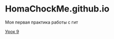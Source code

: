 # HomaChockMe.github.io
Моя первая практика работы с гит


[Урок 9](https://homachockme.github.io/lesson_12/ "Готовое домашнее задание урок 9")
